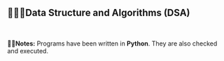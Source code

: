 ## **👨🏻‍💻Data Structure and Algorithms (DSA)**
&nbsp;

**✍🏻Notes:**
Programs have been written in **Python**. They are also checked and executed.